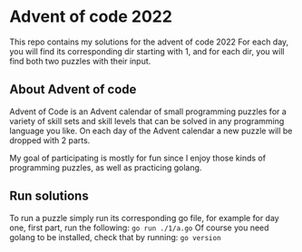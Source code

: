 # Advent of code 2022

This repo contains my solutions for the advent of code 2022
For each day, you will find its corresponding dir starting with 1, and for each dir, you will find both two puzzles with their input.

## About Advent of code

Advent of Code is an Advent calendar of small programming puzzles for a variety of skill sets and skill levels that can be solved in any programming language you like.
On each day of the Advent calendar a new puzzle will be dropped with 2 parts.

My goal of participating is mostly for fun since I enjoy those kinds of programming puzzles, as well as practicing golang.

## Run solutions

To run a puzzle simply run its corresponding go file, for example for day one, first part, run the following:
`go run ./1/a.go`
Of course you need golang to be installed, check that by running:
`go version`
